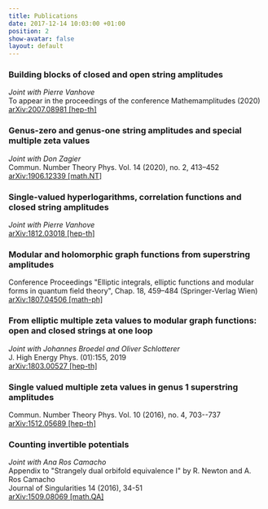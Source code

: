 ```yaml
---
title: Publications
date: 2017-12-14 10:03:00 +01:00
position: 2
show-avatar: false
layout: default
---
```


### Building blocks of closed and open string amplitudes

*Joint with Pierre Vanhove*\
To appear in the proceedings of the conference Mathemamplitudes (2020)\
[arXiv:2007.08981 \[hep-th\]](https://arxiv.org/pdf/2007.08981.pdf)

### Genus-zero and genus-one string amplitudes and special multiple zeta values

*Joint with Don Zagier*\
Commun. Number Theory Phys. Vol. 14 (2020), no. 2, 413–452\
[arXiv:1906.12339 \[math.NT\]](https://arxiv.org/pdf/1906.12339.pdf)

### Single-valued hyperlogarithms, correlation functions and closed string amplitudes

*Joint with Pierre Vanhove*\
[arXiv:1812.03018 \[hep-th\]](https://arxiv.org/pdf/1812.03018.pdf)

### Modular and holomorphic graph functions from superstring amplitudes

Conference Proceedings "Elliptic integrals, elliptic functions and modular forms in quantum field theory", Chap. 18, 459–484 (Springer-Verlag Wien)\
[arXiv:1807.04506 \[math-ph\]](https://arxiv.org/pdf/1807.04506.pdf)

### From elliptic multiple zeta values to modular graph functions: open and closed strings at one loop

*Joint with Johannes Broedel and Oliver Schlotterer*\
J. High Energy Phys. (01):155, 2019\
[arXiv:1803.00527 \[hep-th\]](https://arxiv.org/pdf/1803.00527.pdf)

### Single valued multiple zeta values in genus 1 superstring amplitudes

Commun. Number Theory Phys. Vol. 10 (2016), no. 4, 703--737\
[arXiv:1512.05689 \[hep-th\]](https://arxiv.org/pdf/1512.05689.pdf)

### Counting invertible potentials

*Joint with Ana Ros Camacho*\
Appendix to "Strangely dual orbifold equivalence I" by R. Newton and A. Ros Camacho\
Journal of Singularities 14 (2016), 34-51\
[arXiv:1509.08069 \[math.QA\]](https://arxiv.org/pdf/1509.08069.pdf)